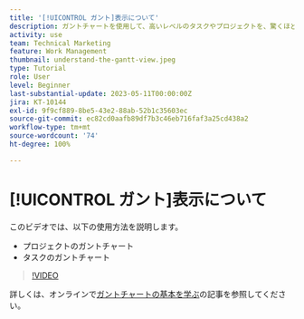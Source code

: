 ```yaml
---
title: '[!UICONTROL ガント]表示について'
description: ガントチャートを使用して、高いレベルのタスクやプロジェクトを、驚くほど詳細に表示する方法を説明します。
activity: use
team: Technical Marketing
feature: Work Management
thumbnail: understand-the-gantt-view.jpeg
type: Tutorial
role: User
level: Beginner
last-substantial-update: 2023-05-11T00:00:00Z
jira: KT-10144
exl-id: 9f9cf889-8be5-43e2-88ab-52b1c35603ec
source-git-commit: ec82cd0aafb89df7b3c46eb716faf3a25cd438a2
workflow-type: tm+mt
source-wordcount: '74'
ht-degree: 100%

---
```


# [!UICONTROL ガント]表示について

このビデオでは、以下の使用方法を説明します。

* プロジェクトのガントチャート
* タスクのガントチャート

>[!VIDEO](https://video.tv.adobe.com/v/3419304/?quality=12&learn=on)

詳しくは、オンラインで[ガントチャートの基本を学ぶ](https://experienceleague.adobe.com/docs/workfront/using/manage-work/the-gantt-chart/gantt-chart-overview/get-started-with-gantt.html?lang=)の記事を参照してください。
